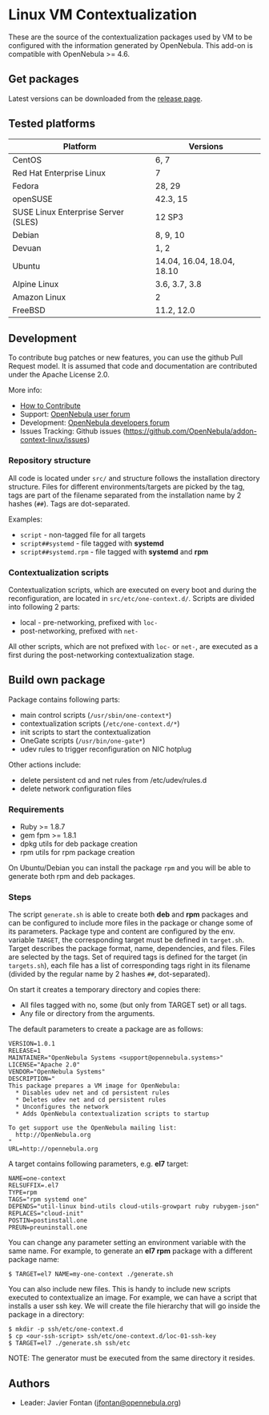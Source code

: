 # Linux VM Contextualization

These are the source of the contextualization packages used by VM to be
configured with the information generated by OpenNebula. This add-on is
compatible with OpenNebula >= 4.6.

## Get packages

Latest versions can be downloaded from the
[release page](https://github.com/OpenNebula/addon-context-linux/releases).

## Tested platforms

| Platform                            | Versions                               |
|-------------------------------------|----------------------------------------|
| CentOS                              | 6, 7                                   |
| Red Hat Enterprise Linux            | 7                                      |
| Fedora                              | 28, 29                                 |
| openSUSE                            | 42.3, 15                               |
| SUSE Linux Enterprise Server (SLES) | 12 SP3                                 |
| Debian                              | 8, 9, 10                               |
| Devuan                              | 1, 2                                   |
| Ubuntu                              | 14.04, 16.04, 18.04, 18.10             |
| Alpine Linux                        | 3.6, 3.7, 3.8                          |
| Amazon Linux                        | 2                                      |
| FreeBSD                             | 11.2, 12.0                             |

## Development

To contribute bug patches or new features, you can use the github Pull Request
model. It is assumed that code and documentation are contributed under
the Apache License 2.0.

More info:
* [How to Contribute](http://opennebula.org/addons/contribute/)
* Support: [OpenNebula user forum](https://forum.opennebula.org/c/support)
* Development: [OpenNebula developers forum](https://forum.opennebula.org/c/development)
* Issues Tracking: Github issues (https://github.com/OpenNebula/addon-context-linux/issues)

### Repository structure

All code is located under `src/` and structure follows the installation
directory structure. Files for different environments/targets are picked
by the tag, tags are part of the filename separated from the installation
name by 2 hashes (`##`). Tags are dot-separated.

Examples:

* `script` - non-tagged file for all targets
* `script##systemd` - file tagged with **systemd**
* `script##systemd.rpm` - file tagged with **systemd** and **rpm**

### Contextualization scripts

Contextualization scripts, which are executed on every boot and during
the reconfiguration, are located in `src/etc/one-context.d/`. Scripts are
divided into following 2 parts:

* local - pre-networking, prefixed with `loc-`
* post-networking, prefixed with `net-`

All other scripts, which are not prefixed with `loc-` or `net-`, are
executed as a first during the post-networking contextualization stage.

## Build own package

Package contains following parts:

* main control scripts (`/usr/sbin/one-context*`)
* contextualization scripts (`/etc/one-context.d/*`)
* init scripts to start the contextualization
* OneGate scripts (`/usr/bin/one-gate*`)
* udev rules to trigger reconfiguration on NIC hotplug

Other actions include:

* delete persistent cd and net rules from /etc/udev/rules.d
* delete network configuration files

### Requirements

  * Ruby >= 1.8.7
  * gem fpm >= 1.8.1
  * dpkg utils for deb package creation
  * rpm utils for rpm package creation

On Ubuntu/Debian you can install the package `rpm` and you will be able
to generate both rpm and deb packages.

### Steps

The script `generate.sh` is able to create both **deb** and **rpm** packages
and can be configured to include more files in the package or change some of
its parameters. Package type and content are configured by the env. variable
`TARGET`, the corresponding target must be defined in `target.sh`. Target
describes the package format, name, dependencies, and files. Files are
selected by the tags. Set of required tags is defined for the target
(in `targets.sh`), each file has a list of corresponding tags right in its
filename (divided by the regular name by 2 hashes `##`, dot-separated).

On start it creates a temporary directory and copies there:

  * All files tagged with no, some (but only from TARGET set) or all tags.
  * Any file or directory from the arguments.

The default parameters to create a package are as follows:

```
VERSION=1.0.1
RELEASE=1
MAINTAINER="OpenNebula Systems <support@opennebula.systems>"
LICENSE="Apache 2.0"
VENDOR="OpenNebula Systems"
DESCRIPTION="
This package prepares a VM image for OpenNebula:
  * Disables udev net and cd persistent rules
  * Deletes udev net and cd persistent rules
  * Unconfigures the network
  * Adds OpenNebula contextualization scripts to startup

To get support use the OpenNebula mailing list:
  http://OpenNebula.org
"
URL=http://opennebula.org
```

A target contains following parameters, e.g. **el7** target:

```
NAME=one-context
RELSUFFIX=.el7
TYPE=rpm
TAGS="rpm systemd one"
DEPENDS="util-linux bind-utils cloud-utils-growpart ruby rubygem-json"
REPLACES="cloud-init"
POSTIN=postinstall.one
PREUN=preuninstall.one
```

You can change any parameter setting an environment variable with the same name.
For example, to generate an **el7 rpm** package with a different package name:

```
$ TARGET=el7 NAME=my-one-context ./generate.sh
```

You can also include new files. This is handy to include new scripts executed
to contextualize an image. For example, we can have a script that installs
a user ssh key. We will create the file hierarchy that will go inside
the package in a directory:

```
$ mkdir -p ssh/etc/one-context.d
$ cp <our-ssh-script> ssh/etc/one-context.d/loc-01-ssh-key
$ TARGET=el7 ./generate.sh ssh/etc
```

NOTE: The generator must be executed from the same directory it resides.

## Authors

* Leader: Javier Fontan (jfontan@opennebula.org)
